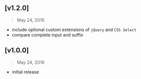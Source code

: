 ## [v1.2.0]
> May 24, 2016

- include optional custom extensions of `jQuery` and `CSS Select`
- compare complete input and suffix


## [v1.0.0]
> May 24, 2016

- initial release
